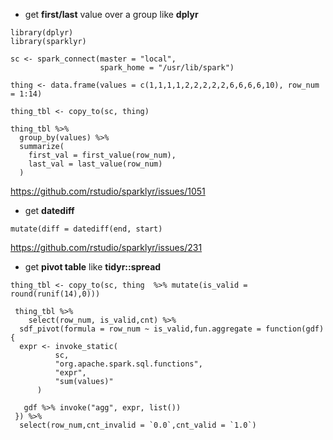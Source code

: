
* get **first/last** value over a group like **dplyr**

```
library(dplyr)
library(sparklyr)

sc <- spark_connect(master = "local",
                    spark_home = "/usr/lib/spark")

thing <- data.frame(values = c(1,1,1,1,2,2,2,2,2,6,6,6,6,10), row_num = 1:14)

thing_tbl <- copy_to(sc, thing)

thing_tbl %>%
  group_by(values) %>%
  summarize(
    first_val = first_value(row_num),
    last_val = last_value(row_num)
  )

```

https://github.com/rstudio/sparklyr/issues/1051

* get **datediff**

```
mutate(diff = datediff(end, start) 
```

https://github.com/rstudio/sparklyr/issues/231

* get **pivot table** like **tidyr::spread**

```
thing_tbl <- copy_to(sc, thing  %>% mutate(is_valid = round(runif(14),0)))

 thing_tbl %>% 
    select(row_num, is_valid,cnt) %>% 
  sdf_pivot(formula = row_num ~ is_valid,fun.aggregate = function(gdf) {
  expr <- invoke_static(
          sc,
          "org.apache.spark.sql.functions",
          "expr",
          "sum(values)"
      )

   gdf %>% invoke("agg", expr, list())
 }) %>%
  select(row_num,cnt_invalid = `0.0`,cnt_valid = `1.0`)
  ```
